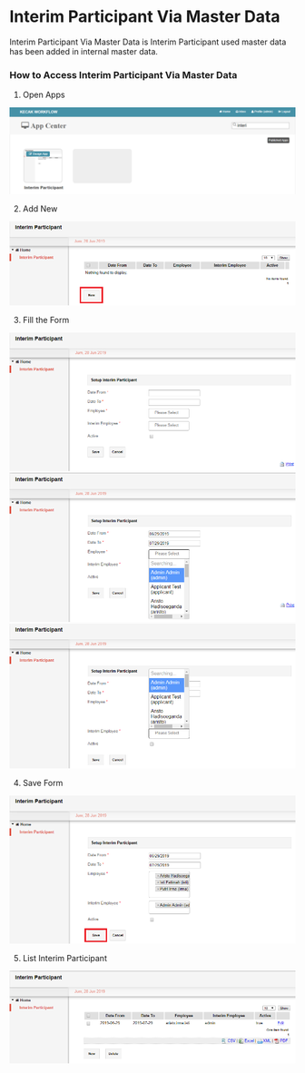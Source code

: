 # Interim Participant Via Master Data

Interim Participant Via Master Data is Interim Participant used master data has been added in internal master data.


<h3> How to Access Interim Participant Via Master Data </h3>

1. Open Apps

<img src="https://raw.githubusercontent.com/kinnara-digital-studio/kecak-workflow/master/docs/assets/interimParticipantApps.png" alt="interimParticipantApps" />

2. Add New

<img src="https://raw.githubusercontent.com/kinnara-digital-studio/kecak-workflow/master/docs/assets/interimParticipantAppsNew.png" alt="interimParticipantAppsNew" />

3. Fill the Form

<img src="https://raw.githubusercontent.com/kinnara-digital-studio/kecak-workflow/master/docs/assets/interimParticipantForm.png" alt="interimParticipantForm" />

<img src="https://raw.githubusercontent.com/kinnara-digital-studio/kecak-workflow/master/docs/assets/interimParticipantFormAddEmployee.png" alt="interimParticipantFormAddEmployee" />

<img src="https://raw.githubusercontent.com/kinnara-digital-studio/kecak-workflow/master/docs/assets/interimParticipantFormAddInterim.png" alt="interimParticipantFormAddInterim" />


4. Save Form

<img src="https://raw.githubusercontent.com/kinnara-digital-studio/kecak-workflow/master/docs/assets/interimParticipantFormSave.png" alt="interimParticipantFormSave" />

5. List Interim Participant

<img src="https://raw.githubusercontent.com/kinnara-digital-studio/kecak-workflow/master/docs/assets/interimParticipantList.png" alt="interimParticipantList" />
